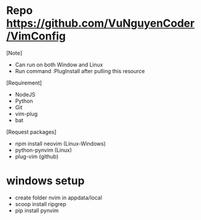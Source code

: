 # Repo https://github.com/VuNguyenCoder/VimConfig
[Note]
- Can run on both Window and Linux
- Run command :PlugInstall after pulling this resource

[Requirement]
- NodeJS
- Python
- Git
- vim-plug
- bat

[Request packages]
- npm install neovim (Linux-Windows)
- python-pynvim (Linux)
- plug-vim (github)

# windows setup
- create folder nvim in appdata/local
- scoop install ripgrep
- pip install pynvim
